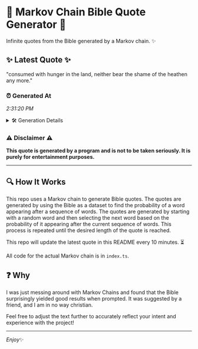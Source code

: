 # 📖 Markov Chain Bible Quote Generator 📖

Infinite quotes from the Bible generated by a Markov chain. ✨

## ✨ Latest Quote ✨
"consumed with hunger in the land, neither bear the shame of the heathen any more."

### ⏰ Generated At
*2:31:20 PM*

<details>
    <summary>🛠️ Generation Details</summary>
    <p>
        <strong>🌱 Seed:</strong> consumed<br>
        <strong>🔄 Iterations:</strong> 14<br>
        <strong>📜 Context History:</strong><br>[ consumed ]: with<br>[ consumed, with ]: hunger<br>[ consumed, with, hunger ]: in<br>[ consumed, with, hunger, in ]: the<br>[ consumed, with, hunger, in, the ]: land,<br>[ consumed, with, hunger, in, the, land, ]: neither<br>[ with, hunger, in, the, land,, neither ]: bear<br>[ hunger, in, the, land,, neither, bear ]: the<br>[ in, the, land,, neither, bear, the ]: shame<br>[ the, land,, neither, bear, the, shame ]: of<br>[ land,, neither, bear, the, shame, of ]: the<br>[ neither, bear, the, shame, of, the ]: heathen<br>[ bear, the, shame, of, the, heathen ]: any<br>[ the, shame, of, the, heathen, any ]: more.<br>
    </p>
</details>

### ⚠️ Disclaimer ⚠️
**This quote is generated by a program and is not to be taken seriously. It is purely for entertainment purposes.**

---

## 🔍 How It Works

This repo uses a Markov chain to generate Bible quotes. The quotes are generated by using the Bible as a dataset to find the probability of a word appearing after a sequence of words. The quotes are generated by starting with a random word and then selecting the next word based on the probability of it appearing after the current sequence of words. This process is repeated until the desired length of the quote is reached.

This repo will update the latest quote in this README every 10 minutes. ⏳

All code for the actual Markov chain is in `index.ts`.

## ❓ Why

I was just messing around with Markov Chains and found that the Bible surprisingly yielded good results when prompted. 
It was suggested by a friend, and I am in no way christian.

Feel free to adjust the text further to accurately reflect your intent and experience with the project!

---

*Enjoy*✨
